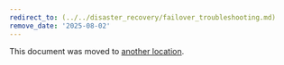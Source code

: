 ```yaml
---
redirect_to: (../../disaster_recovery/failover_troubleshooting.md)
remove_date: '2025-08-02'
---
```


This document was moved to [another location](../../disaster_recovery/failover_troubleshooting.md).

<!-- This redirect file can be deleted after <YYYY-MM-DD>. -->
<!-- Redirects that point to other docs in the same project expire in three months. -->
<!-- Redirects that point to docs in a different project or site (for example, link is not relative and starts with `https:`) expire in one year. -->
<!-- Before deletion, see: https://docs.gitlab.com/ee/development/documentation/redirects.html -->
